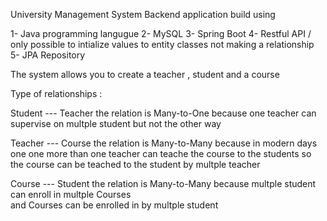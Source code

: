 University Management System
Backend application build using 

1- Java programming langugue 
2- MySQL
3- Spring Boot 
4- Restful API / only possible to intialize values to entity classes not making a relationship
5- JPA Repository


The system allows you to create a teacher , student and a course 

Type of relationships :

Student --- Teacher 
the relation is Many-to-One
because one teacher can supervise on multple student but not the other way 

Teacher --- Course
the relation is Many-to-Many
because in modern days one one more than one teacher can teache the course to the students 
so the course can be teached to the student by multple teacher 



Course --- Student
the relation is Many-to-Many
because multple student can enroll in multple Courses  
and Courses can be enrolled in by multple student
